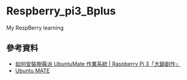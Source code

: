 # Respberry_pi3_Bplus
My RespBerry learning
## 參考資料
* [如何安裝樹莓派 UbuntuMate 作業系統 | Raspberry Pi 3「大鎚創作」](https://www.youtube.com/watch?v=-VHE3CySJs4)
* [Ubuntu MATE](https://zh.wikipedia.org/wiki/Ubuntu_MATE)
